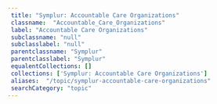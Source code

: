 ```yaml
--- 
 title: "Symplur: Accountable Care Organizations" 
 classname:  "Accountable_Care_Organizations" 
 label: "Accountable Care Organizations" 
 subclassname: "null" 
 subclasslabel: "null" 
 parentclassname: "Symplur" 
 parentclasslabel: "Symplur" 
 equalentCollections: [] 
 collections: ['Symplur: Accountable Care Organizations']
 aliases:  "/topic/symplur-accountable-care-organizations"  
 searchCategory: "topic" 
---
```

